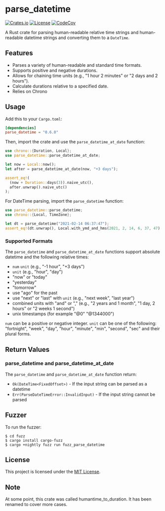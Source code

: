 # parse_datetime

[![Crates.io](https://img.shields.io/crates/v/parse_datetime.svg)](https://crates.io/crates/parse_datetime)
[![License](http://img.shields.io/badge/license-MIT-blue.svg)](https://github.com/uutils/parse_datetime/blob/main/LICENSE)
[![CodeCov](https://codecov.io/gh/uutils/parse_datetime/branch/main/graph/badge.svg)](https://codecov.io/gh/uutils/parse_datetime)

A Rust crate for parsing human-readable relative time strings and human-readable datetime strings and converting them to a `DateTime`.

## Features

- Parses a variety of human-readable and standard time formats.
- Supports positive and negative durations.
- Allows for chaining time units (e.g., "1 hour 2 minutes" or "2 days and 2 hours").
- Calculate durations relative to a specified date.
- Relies on Chrono

## Usage

Add this to your `Cargo.toml`:

```toml
[dependencies]
parse_datetime = "0.6.0"
```

Then, import the crate and use the `parse_datetime_at_date` function:

```rs
use chrono::{Duration, Local};
use parse_datetime::parse_datetime_at_date;

let now = Local::now();
let after = parse_datetime_at_date(now, "+3 days");

assert_eq!(
  (now + Duration::days(3)).naive_utc(),
  after.unwrap().naive_utc()
);
```

For DateTime parsing, import the `parse_datetime` function:

```rs
use parse_datetime::parse_datetime;
use chrono::{Local, TimeZone};

let dt = parse_datetime("2021-02-14 06:37:47");
assert_eq!(dt.unwrap(), Local.with_ymd_and_hms(2021, 2, 14, 6, 37, 47).unwrap());
```

### Supported Formats

The `parse_datetime` and `parse_datetime_at_date` functions support absolute datetime and the following relative times:

- `num` `unit` (e.g., "-1 hour", "+3 days")
- `unit` (e.g., "hour", "day")
- "now" or "today"
- "yesterday"
- "tomorrow"
- use "ago" for the past
- use "next" or "last" with `unit` (e.g., "next week", "last year")
- combined units with "and" or "," (e.g., "2 years and 1 month", "1 day, 2 hours" or "2 weeks 1 second")
- unix timestamps (for example "@0" "@1344000")

`num` can be a positive or negative integer.
`unit` can be one of the following: "fortnight", "week", "day", "hour", "minute", "min", "second", "sec" and their plural forms.

## Return Values

### parse_datetime and parse_datetime_at_date

The `parse_datetime` and `parse_datetime_at_date` function return:

- `Ok(DateTime<FixedOffset>)` - If the input string can be parsed as a datetime
- `Err(ParseDateTimeError::InvalidInput)` - If the input string cannot be parsed

## Fuzzer

To run the fuzzer:

```
$ cd fuzz
$ cargo install cargo-fuzz
$ cargo +nightly fuzz run fuzz_parse_datetime
```

## License

This project is licensed under the [MIT License](LICENSE).

## Note

At some point, this crate was called humantime_to_duration.
It has been renamed to cover more cases.
